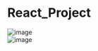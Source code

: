 # React_Project
![image](https://github.com/MahsumaRezai/React_Project/assets/110189253/c05faaa2-1bdb-42c7-ad69-7f01fac6c837)<br>
![image](https://github.com/MahsumaRezai/React_Project/assets/110189253/78d0f940-34a7-42b9-b8ec-ab3a74b1b199)


